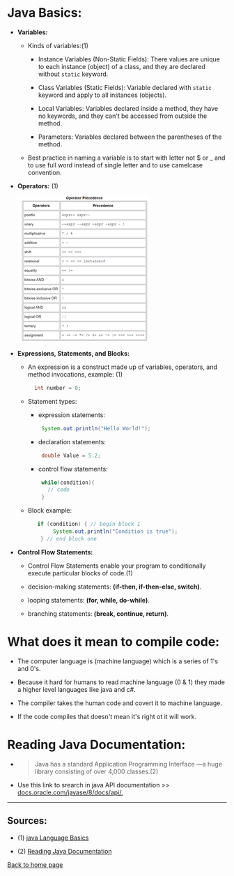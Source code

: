 # **Java Basics:**

- **Variables:**

  - Kinds of variables:(1)

    - Instance Variables (Non-Static Fields): There values are unique to each instance (object) of a class, and they are declared without `static` keyword.

    - Class Variables (Static Fields): Variable declared with `static` keyword and apply to all instances (objects).

    - Local Variables: Variables declared inside a method, they have no keywords, and they can't be accessed from outside the method.

    - Parameters: Variables declared between the parentheses of the method.

  - Best practice in naming a variable is to start with letter not $ or \_ and to use full word instead of single letter and to use camelcase convention.

- **Operators:** (1)

  ![operators](./img/operators.png)

- **Expressions, Statements, and Blocks:**

  - An expression is a construct made up of variables, operators, and method invocations, example: (1)

    ```java
      int number = 0;
    ```

  - Statement types:

    - expression statements:

      ```java
       System.out.println("Hello World!");
      ```

    - declaration statements:

      ```java
       double Value = 5.2;
      ```

    - control flow statements:

      ```java
       while(condition){
         // code
       }
      ```

  - Block example:

    ```java
       if (condition) { // begin block 1
            System.out.println("Condition is true");
        } // end block one
    ```

- **Control Flow Statements:**

  - Control Flow Statements enable your program to conditionally execute particular blocks of code.(1)

  - decision-making statements: **(if-then, if-then-else, switch)**.
  - looping statements: **(for, while, do-while)**.
  - branching statements: **(break, continue, return)**.

# **What does it mean to compile code:**

- The computer language is (machine language) which is a series of 1's and 0's.

- Because it hard for humans to read machine language (0 & 1) they made a higher level languages like java and c#.

- The compiler takes the human code and covert it to machine language.

- If the code compiles that doesn't mean it's right ot it will work.

# **Reading Java Documentation:**

- > Java has a standard Application Programming Interface —a huge library consisting of over 4,000 classes.(2)

- Use this link to srearch in java API documentation >> [docs.oracle.com/javase/8/docs/api/.](docs.oracle.com/javase/8/docs/api/.)

---

## Sources:

- (1) [java Language Basics](https://docs.oracle.com/javase/tutorial/java/nutsandbolts/index.html)

- (2) [Reading Java Documentation](https://www.dummies.com/programming/java/making-sense-of-javas-api-documentation/)

[Back to home page](../README.md)
